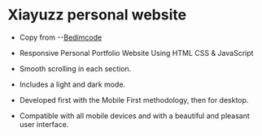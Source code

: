 # Xiayuzz personal website
- Copy from --[Bedimcode](https://www.youtube.com/c/Bedimcode)


- Responsive Personal Portfolio Website Using HTML CSS & JavaScript
- Smooth scrolling in each section.
- Includes a light and dark mode.
- Developed first with the Mobile First methodology, then for desktop.
- Compatible with all mobile devices and with a beautiful and pleasant user interface.




